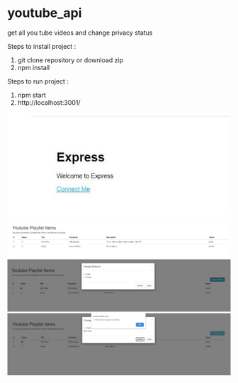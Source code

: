 # youtube_api
get all you tube videos and change privacy status 

Steps to install project :
1. git clone repository or download zip
2. npm install


Steps to run project :

1. npm start
2. http://localhost:3001/

![Screenshot](home.JPG)
![Screenshot](youtube_list.JPG)
![Screenshot](change_status.JPG)
![Screenshot](success.JPG)
